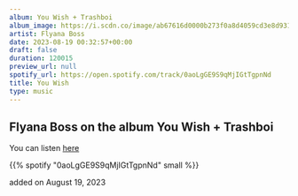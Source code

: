 ```yaml
---
album: You Wish + Trashboi
album_image: https://i.scdn.co/image/ab67616d0000b273f0a8d4059cd3e8d931840509
artist: Flyana Boss
date: 2023-08-19 00:32:57+00:00
draft: false
duration: 120015
preview_url: null
spotify_url: https://open.spotify.com/track/0aoLgGE9S9qMjIGtTgpnNd
title: You Wish
type: music
---
```



## Flyana Boss on the album You Wish + Trashboi

You can listen [here](https://open.spotify.com/track/0aoLgGE9S9qMjIGtTgpnNd)

{{% spotify "0aoLgGE9S9qMjIGtTgpnNd" small %}}

added on August 19, 2023